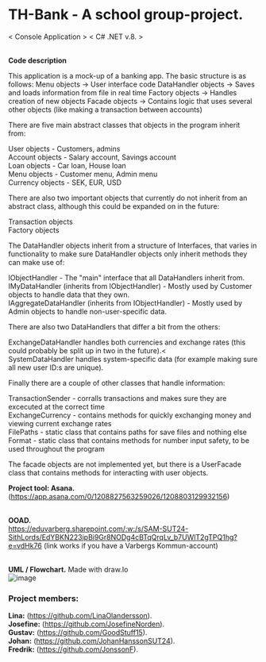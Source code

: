  # **TH-Bank - A school group-project.**

< Console Application >
< C# .NET v.8. >


<br>**Code description**<br/>

This application is a mock-up of a banking app. The basic structure is as follows:
Menu objects -> User interface code
DataHandler objects -> Saves and loads information from file in real time
Factory objects -> Handles creation of new objects
Facade objects -> Contains logic that uses several other objects (like making a transaction between accounts)

There are five main abstract classes that objects in the program inherit from:

User objects - Customers, admins<br>
Account objects - Salary account, Savings account<br>
Loan objects - Car loan, House loan<br>
Menu objects - Customer menu, Admin menu<br>
Currency objects - SEK, EUR, USD<br>

There are also two important objects that currently do not inherit from an abstract class,
although this could be expanded on in the future:

Transaction objects<br>
Factory objects<br>

The DataHandler objects inherit from a structure of Interfaces, that varies in functionality
to make sure DataHandler objects only inherit methods they can make use of:

IObjectHandler - The "main" interface that all DataHandlers inherit from.<br>
IMyDataHandler (inherits from IObjectHandler) - Mostly used by Customer objects to handle data that they own.<br>
IAggregateDataHandler (inherits from IObjectHandler) - Mostly used by Admin objects to handle non-user-specific data.<br>

There are also two DataHandlers that differ a bit from the others:

ExchangeDataHandler handles both currencies and exchange rates (this could probably be split up in two in the future).<<br>
SystemDataHandler handles system-specific data (for example making sure all new user ID:s are unique).<br>

Finally there are a couple of other classes that handle information:

TransactionSender - corralls transactions and makes sure they are excecuted at the correct time<br>
ExchangeCurrency - contains methods for quickly exchanging money and viewing current exchange rates<br>
FilePaths - static class that contains paths for save files and nothing else<br>
Format - static class that contains methods for number input safety, to be used throughout the program<br>

The facade objects are not implemented yet, but there is a UserFacade class that contains methods for
interacting with user objects.



**Project tool: Asana.**<br/>
(https://app.asana.com/0/1208827563259026/1208803129932156)<br/>

<br>**OOAD.**<br/>
https://eduvarberg.sharepoint.com/:w:/s/SAM-SUT24-SithLords/EdYBKN223ipBi9Gr8NODg4cBTqQrqLv_b7UWlT2gTPQ1hg?e=vdHk76
(link works if you have a Varbergs Kommun-account)

<br>**UML / Flowchart.** Made with draw.Io<br/>
![image](https://github.com/user-attachments/assets/db3f4aba-2587-4146-9657-3789d3955ec3)





 ### **Project members:**
 **Lina:** (https://github.com/LinaOlandersson).<br/>
 **Josefine:** (https://github.com/JosefineNorden).<br/>
 **Gustav:** (https://github.com/GoodStuff15).<br/>
 **Johan:** (https://github.com/JohanHanssonSUT24).<br/>
 **Fredrik:** (https://github.com/JonssonF).
